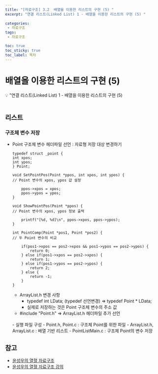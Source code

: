 ```yaml
---
title: "[자료구조] 3.2  배열을 이용한 리스트의 구현 (5) " 
excerpt: "연결 리스트(Linked List) 1 - 배열을 이용한 리스트의 구현 (5) "
 
categories:  
 - 자료구조
tags: 
 - 자료구조

toc: true
toc_sticky: true
toc_label: 목차
---
```

#  배열을 이용한 리스트의 구현 (5)

<aside>
💡 "연결 리스트(Linked List) 1  -  배열을 이용한 리스트의 구현 (5)
</aside>
<br>

## 리스트
### 구조체 변수 저장
  - Point 구조체 변수 헤더파일 선언 
  	: 자료형 저장 대상 변경하기

	```
	typedef struct _point {
	int xpos;
	int ypos;
	} Point;

	void SetPointPos(Point *ppos, int xpos, int ypos) {
	// Point 변수의 xpos, ypos 값 설정

		ppos->xpos = xpos;
		ppos->ypos = ypos;
	}

	void ShowPointPos(Point *ppos) {
	// Point 변수의 xpos, ypos 정보 출력

		printf("[%d, %d]\n", ppos->xpos, ppos->ypos);
	}

	int PointComp(Point *pos1, Point *pos2) {
	// 두 Point 변수의 비교

		if(pos1->xpos == pos2->xpos && pos1->ypos == pos2->ypos) {
			return 0;
		} else if(pos1->xpos == pos2->xpos) {
			return 1;
		} else if(pos1->ypos == pos2->ypos) {
			return 2;
		} else {
			return -1;
		}
	}
	```
	
	- ArrayList.h 변경 사항
      - typedef int LData; (typedef 선언변경)
  		=> typedef Point * LData;
      - 실제로 저장하는 것은 Point 구조체 변수의 주소 값
    - #include "Point.h" 
 		 => ArrayList.h 헤더파일 추가 선언
 	 <BR>
	- 실행 파일 구성
      - Point.h, Point.c 	: 구조체 	Point를 위한 파일
      - ArrayList.h, ArrayList.c 	: 배열 기반 리스트
      - PointListMain.c 	: 구조체 	Point의 변수 저장


## 참고

- [윤성우의 열혈 자료구조](https://book.naver.com/bookdb/book_detail.nhn?bid=6809127)  <br>
- [윤성우의 열혈 자료구조 강의](http://www.orentec.co.kr/teachlist/DA_ST_1/teach_sub1.php) <br>
